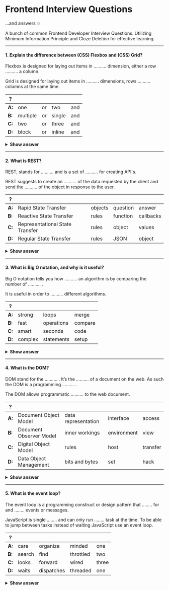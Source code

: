 # Frontend Interview Questions

...and answers :boom:

A bunch of common Frontend Developer Interview Questions. Utilizing Minimum Information Principle and Cloze Deletion for effective learning. 

---

#### 1. Explain the difference between (CSS) Flexbox and (CSS) Grid?

Flexbox is designed for laying out items in .......... dimension, either a row .......... a column. 

Grid is designed for laying out items in .......... dimensions, rows .......... columns at the same time.

| ?             |               |               |               |               |
| ------------- | ------------- | ------------- | ------------- | ------------- |
| **A:**        | one           | or            | two           | and           |
| **B:**        | multiple      | or            | single        | and           |
| **C:**        | two           | or            | three         | and           |
| **D:**        | block         | or            | inline        | and           |

<details><summary><b>Show answer</b></summary>
<p>

#### Answer: A

</p>
</details>

---

#### 2. What is REST?

REST, stands for .......... and is a set of .......... for creating API's.

REST suggests to create an .......... of the data requested by the client and send the .......... of the object in response to the user.

| ?             |                                |              |               |               |
| ------------- | ------------------------------ | ------------ | ------------- | ------------- |
| **A:**        | Rapid State Transfer           | objects      | question      | answer        |
| **B:**        | Reactive State Transfer        | rules        | function      | callbacks     |
| **C:**        | Representational State Transfer| rules        | object        | values        |
| **D:**        | Regular State Transfer         | rules        | JSON          | object        |

<details><summary><b>Show answer</b></summary>
<p>

#### Answer: C

</p>
</details>

---

#### 3. What is Big O notation, and why is it useful?

Big O notation tells you how .......... an algorithm is by comparing the number of .......... . 

It is useful in order to .......... different algorithms.

| ?             |               |               |              |
| ------------- | ------------- | ------------- | ------------ |
| **A:**        | strong        | loops         | merge        | 
| **B:**        | fast          | operations    | compare      |
| **C:**        | smart         | seconds       | code         |
| **D:**        | complex       | statements    | setup        |

<details><summary><b>Show answer</b></summary>
<p>

#### Answer: B

For example, suppose you have a list of size n. Simple search needs to check each element, so it will take n operations. This means it grows linear e.g. at constant speed. 10 items takes 10 operations, 20 items take 20 operations and so on. In Big O notation we write this O(n).

You use this to compare to other algorithms like this:

* O(log n), also known as log time. Grows slow, is fast. Example: Binary search.
* O(n), also known as linear time. Our example above, called: Simple search.
* O(2^N), also known as quadratic time. Grows fast, is slowest. 

Judging from the above, Binary search would be the more perfomant option in our case.

</p>
</details>

___

#### 4. What is the DOM?

DOM stand for the .......... . It’s the .......... of a document on the web. As such the DOM is a programming .......... . 

The DOM allows programmatic .......... to the web document. 

| ?             |                               |                     |               |               |
| ------------- | ----------------------------- | ------------------- | ------------- | ------------- |
| **A:**        | Document Object Model         | data representation | interface     | access        |
| **B:**        | Document Observer Model       | inner workings      | environment   | view          |
| **C:**        | Digital Object Model          | rules               | host          | transfer      |
| **D:**        | Data Object Management        | bits and bytes      | set           | hack          |


<details><summary><b>Show answer</b></summary>
<p>

#### Answer: A

With DOM methods, you can change the document's structure, style, or content.

</p>
</details>

---

#### 5. What is the event loop?

The event loop is a programming construct or design pattern that ........ for and ........ events or messages. 

JavaScript is single ........ and can only run ........ task at the time. To be able to jump between tasks instead of waiting JavaScript use an event loop. 

| ?             |              |            |               |               |
| ------------- | ------------ | ---------- | ------------- | ------------- |
| **A:**        | care         | organize   | minded        | one           |
| **B:**        | search       | find       | throttled     | two           |
| **C:**        | looks        | forward    | wired         | three         |
| **D:**        | waits        | dispatches | threaded      | one           |


<details><summary><b>Show answer</b></summary>
<p>

#### Answer: D

The event loop use a call stack and a queue to jump between tasks when the tasks wait for other stuff to finish like a http request etc.

</p>
</details>



